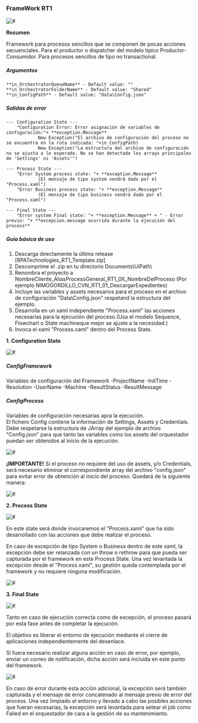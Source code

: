 ### FrameWork RT1 ###

![#](/Documentation/img/0.png)

**Resumen**

Framework para procesos sencillos que se componen de pocas acciones secuenciales.
Para el productor o dispatcher del modelo tipico Productor-Consumidor.
Para procesos sencillos de tipo no transactional.

##### Argumentos
    **in_OrchestratorQueueName** - Default value: ""
    **in_OrchestratorFolderName** - Default value: "Shared"
    **in_ConfigPath** - Default value: "Data\Config.json"

##### Salidas de error
    --- Configuration State ---
        "Configuration Error: Error asignación de variables de configuración:"+ **exception.Message**
                New Exception("El archivo de configuración del proceso no se encuentra en la ruta indicada: "+in_ConfigPath)
                New Exception("La estructura del archivo de configuración no se ajusta a lo esperado. No se han detectado los arrays principales de 'Settings' ni 'Assets'")
    
    --- Process State ---
        "Error System process state: "+ **exception.Message**
                (El mensaje de tipo system vendrá dado por el "Process.xaml")
        "Error Business process state: "+ **exception.Message**
                (El mensaje de tipo business vendrá dado por el "Process.xaml")
        
    --- Final State ---
        "Error system Final state: "+ **exception.Message** + " - Error previo: "+ **excepcion.message ocurrida durante la ejecución del process**


##### Guía básica de uso 
1) Descarga directamente la última release [RPATechnologies_RT1_Template.zip]
2) Descomprime el .zip en tu directorio Documents\UiPath\
3) Renombra el proyecto a NombreCliente_AliasProcesoGeneral_RT1_0X_NombreDelProceso (Por ejemplo NIMOGORDILLO_CVN_RT1_01_DescargarExpedientes)
4) Incluye las variables y assets necesarios para el proceso en el archivo de configuración "Data\Config.json" respetand la estructura del ejemplo.
5) Desarrolla en un xaml independiente "Process.xaml" las acciones necesarias para la ejecución del proceso.(Usa el modelo Sequence, Flowchart o State machineque mejor se ajuste a la necesidad.)
6) Invoca el xaml "Process.xaml" dentro del Process State.


**1. Configuration State**

![#](/Documentation/img/1.png)

##### ConfigFramework
Variables de configuración del Framework
-ProjectName
-InitTime
-Resolution
-UserName
-Machine
-ResultStatus
-ResultMessage

##### ConfigProcess
Variables de configuración necesarias apra la ejecución. <br>
El fichero Config contiene la información de Settings, Assets y Credentials. <br>
Debe respetarse la estructura de JArray del ejemplo de archivo "Config.json" para que tanto las variables como los assets del orquestador puedan ser obtenidos al inicio de la ejecución.

![#](/Documentation/img/2.png)

**¡IMPORTANTE!** Si el proceso no requiere del uso de assets, y/o Credentials, será necesario eliminar el correspondiente array del archivo "config.json" para evitar error de obtención al inicio del proceso.
Quedará de la siguiente manera:

![#](/Documentation/img/6.png)


**2. Process State**

![#](/Documentation/img/3.png)

En este state será donde invocaremos el "Process.xaml" que ha sido desarrollado con las acciones que debe realizar el proceso. <br>

En caso de excepción de tipo System o Business dentro de este xaml, la excepción debe ser relanzada con un throw o rethrow para que pueda ser capturada por el framework en este Process State.
Una vez levantada la excepción desde el "Process.xaml", su gestión queda contemplada por el framework y no requiere ninguna modificación. 

![#](/Documentation/img/4.png)



**3. Final State**

![#](/Documentation/img/5.png)

Tanto en caso de ejecución correcta como de excepción, el proceso pasará por esta fase antes de completar la ejecución. <br>

El objetivo es liberar el entorno de ejecución mediante el cierre de aplicaciones independientemente del desenlace. <br>

Si fuera necesario realizar alguna acción en caso de error, por ejemplo, enviar un correo de notificación, dicha acción será incluida en este punto del framework. <br>

![#](/Documentation/img/7.png)

En caso de error durante esta acción adicional, la excepción será también capturada y el mensaje de error concatenado al mensaje previo de error del process. 
Una vez limpiado el entorno y llevado a cabo las posibles acciones que fueran necesarias, la excepción será levantada para setear el job como Failed en el orquestador de cara a la gestión de su mantenimiento.




